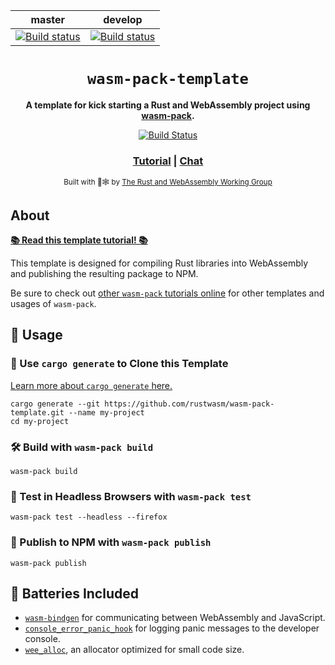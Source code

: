 | master       | develop   |
|--------------|-----------|
| [![Build status](https://ci.appveyor.com/api/projects/status/vmn24pm6dikkek8w/branch/develop?svg=true)](https://ci.appveyor.com/project/D3PSI/booking/branch/develop) | [![Build status](https://ci.appveyor.com/api/projects/status/vmn24pm6dikkek8w/branch/develop?svg=true)](https://ci.appveyor.com/project/D3PSI/booking/branch/develop) |

<div align="center">

<h1><code>wasm-pack-template</code></h1>

<strong>A template for kick starting a Rust and WebAssembly project using <a href="https://github.com/rustwasm/wasm-pack">wasm-pack</a>.</strong>

<p>
<a href="https://travis-ci.org/rustwasm/wasm-pack-template"><img src="https://img.shields.io/travis/rustwasm/wasm-pack-template.svg?style=flat-square" alt="Build Status" /></a>
</p>

<h3>
<a href="https://rustwasm.github.io/docs/wasm-pack/tutorials/npm-browser-packages/index.html">Tutorial</a>
<span> | </span>
<a href="https://discordapp.com/channels/442252698964721669/443151097398296587">Chat</a>
</h3>

<sub>Built with 🦀🕸 by <a href="https://rustwasm.github.io/">The Rust and WebAssembly Working Group</a></sub>
</div>

## About

[**📚 Read this template tutorial! 📚**][template-docs]

This template is designed for compiling Rust libraries into WebAssembly and
publishing the resulting package to NPM.

Be sure to check out [other `wasm-pack` tutorials online][tutorials] for other
templates and usages of `wasm-pack`.

[tutorials]: https://rustwasm.github.io/docs/wasm-pack/tutorials/index.html
[template-docs]: https://rustwasm.github.io/docs/wasm-pack/tutorials/npm-browser-packages/index.html

## 🚴 Usage

### 🐑 Use `cargo generate` to Clone this Template

[Learn more about `cargo generate` here.](https://github.com/ashleygwilliams/cargo-generate)

```
cargo generate --git https://github.com/rustwasm/wasm-pack-template.git --name my-project
cd my-project
```

### 🛠️ Build with `wasm-pack build`

```
wasm-pack build
```

### 🔬 Test in Headless Browsers with `wasm-pack test`

```
wasm-pack test --headless --firefox
```

### 🎁 Publish to NPM with `wasm-pack publish`

```
wasm-pack publish
```

## 🔋 Batteries Included

* [`wasm-bindgen`](https://github.com/rustwasm/wasm-bindgen) for communicating
between WebAssembly and JavaScript.
* [`console_error_panic_hook`](https://github.com/rustwasm/console_error_panic_hook)
for logging panic messages to the developer console.
* [`wee_alloc`](https://github.com/rustwasm/wee_alloc), an allocator optimized
for small code size.

